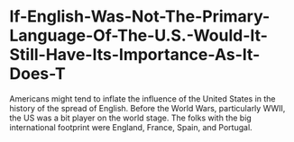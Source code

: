 # If-English-Was-Not-The-Primary-Language-Of-The-U.S.-Would-It-Still-Have-Its-Importance-As-It-Does-T
Americans might tend to inflate the influence of the United States in the history of the spread of English. Before the World Wars, particularly WWII, the US was a bit player on the world stage. The folks with the big international footprint were England, France, Spain, and Portugal.
